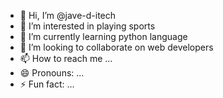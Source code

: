 - 👋 Hi, I’m @jave-d-itech
- 👀 I’m interested in playing sports
- 🌱 I’m currently learning python language
- 💞️ I’m looking to collaborate on web developers
- 📫 How to reach me ...
- 😄 Pronouns: ...
- ⚡ Fun fact: ...

<!---
jave-d-itech/jave-d-itech is a ✨ special ✨ repository because its `README.md` (this file) appears on your GitHub profile.
You can click the Preview link to take a look at your changes.
--->
